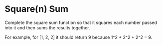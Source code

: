 # Square(n) Sum

Complete the square sum function so that it squares each number passed into it and then sums the results together.

For example, for [1, 2, 2] it should return 9 because 1^2 + 2^2 + 2^2 = 9.
